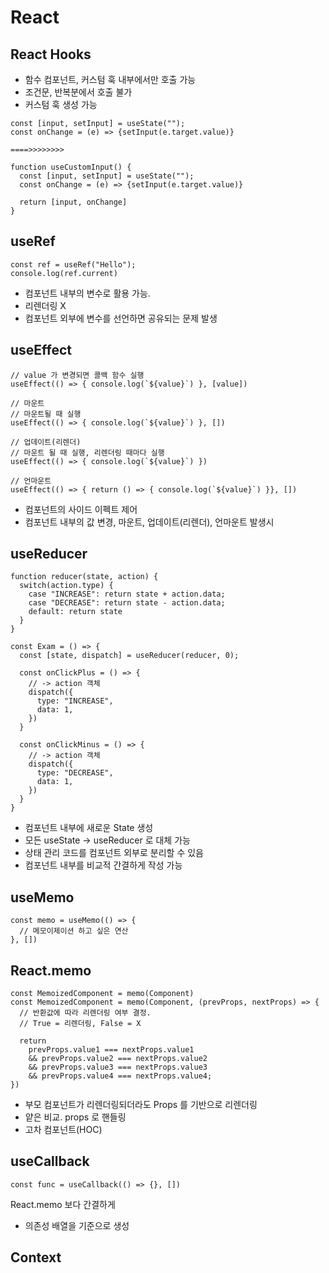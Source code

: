 # React

## React Hooks

- 함수 컴포넌트, 커스텀 훅 내부에서만 호출 가능
- 조건문, 반복분에서 호출 불가
- 커스텀 훅 생성 가능

```react
const [input, setInput] = useState("");
const onChange = (e) => {setInput(e.target.value)}

====>>>>>>>>

function useCustomInput() {
  const [input, setInput] = useState("");
  const onChange = (e) => {setInput(e.target.value)}

  return [input, onChange]
}
```

## useRef

```react
const ref = useRef("Hello");
console.log(ref.current)
```

- 컴포넌트 내부의 변수로 활용 가능.
- 리렌더링 X
- 컴포넌트 외부에 변수를 선언하면 공유되는 문제 발생

## useEffect

```react
// value 가 변경되면 콜백 함수 실행
useEffect(() => { console.log(`${value}`) }, [value])

// 마운트
// 마운트될 때 실행
useEffect(() => { console.log(`${value}`) }, [])

// 업데이트(리렌더)
// 마운트 될 때 실행, 리렌더링 때마다 실행
useEffect(() => { console.log(`${value}`) })

// 언마운트
useEffect(() => { return () => { console.log(`${value}`) }}, [])
```

- 컴포넌트의 사이드 이펙트 제어
- 컴포넌트 내부의 값 변경, 마운트, 업데이트(리렌더), 언마운트 발생시

## useReducer

```react
function reducer(state, action) {
  switch(action.type) {
    case "INCREASE": return state + action.data;
    case "DECREASE": return state - action.data;
    default: return state
  }
}

const Exam = () => {
  const [state, dispatch] = useReducer(reducer, 0);

  const onClickPlus = () => {
    // -> action 객체
    dispatch({
      type: "INCREASE",
      data: 1,
    })
  }

  const onClickMinus = () => {
    // -> action 객체
    dispatch({
      type: "DECREASE",
      data: 1,
    })
  }
}
```

- 컴포넌트 내부에 새로운 State 생성
- 모든 useState -> useReducer 로 대체 가능
- 상태 관리 코드를 컴포넌트 외부로 분리할 수 있음
- 컴포넌트 내부를 비교적 간결하게 작성 가능

## useMemo

```react
const memo = useMemo(() => {
  // 메모이제이션 하고 싶은 연산
}, [])
```

## React.memo

```react
const MemoizedComponent = memo(Component)
const MemoizedComponent = memo(Component, (prevProps, nextProps) => {
  // 반환값에 따라 리렌더링 여부 결정.
  // True = 리렌더링, False = X

  return
    prevProps.value1 === nextProps.value1
    && prevProps.value2 === nextProps.value2
    && prevProps.value3 === nextProps.value3
    && prevProps.value4 === nextProps.value4;
})
```

- 부모 컴포넌트가 리렌더링되더라도 Props 를 기반으로 리렌더링
- 얕은 비교. props 로 핸들링
- 고차 컴포넌트(HOC)

## useCallback

```react
const func = useCallback(() => {}, [])
```

React.memo 보다 간결하게

- 의존성 배열을 기준으로 생성

## Context
